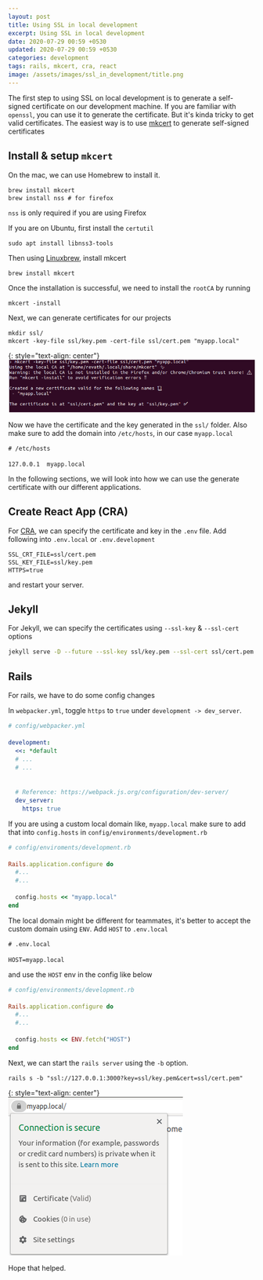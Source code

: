 ```yaml
---
layout: post
title: Using SSL in local development
excerpt: Using SSL in local development
date: 2020-07-29 00:59 +0530
updated: 2020-07-29 00:59 +0530
categories: development
tags: rails, mkcert, cra, react
image: /assets/images/ssl_in_development/title.png
---
```


The first step to using SSL on local development is to generate a self-signed certificate on our development machine. 
If you are familiar with `openssl`, you can use it to generate the certificate. But it's kinda tricky to get valid certificates.
The easiest way is to use [mkcert](https://github.com/FiloSottile/mkcert) to generate self-signed certificates

## Install & setup `mkcert`

On the mac, we can use Homebrew to install it.

```
brew install mkcert
brew install nss # for firefox
```

`nss` is only required if you are using Firefox

If you are on Ubuntu, first install the `certutil`

```
sudo apt install libnss3-tools
```

Then using [Linuxbrew][linuxbrew], install mkcert

```
brew install mkcert
```

Once the installation is successful, we need to install the `rootCA` by running

```
mkcert -install
```

Next, we can generate certificates for our projects

```
mkdir ssl/
mkcert -key-file ssl/key.pem -cert-file ssl/cert.pem "myapp.local"
```


{: style="text-align: center"}
![mkcert](/assets/images/ssl_in_development/mkcert.png)

Now we have the certificate and the key generated in the `ssl/` folder. 
Also make sure to add the domain into `/etc/hosts`, in our case `myapp.local`

```
# /etc/hosts

127.0.0.1  myapp.local
```

In the following sections, we will look into how we can use the generate certificate with our different applications.

## Create React App (CRA)

For [CRA][cra], we can specify the certificate and key in the `.env` file.
Add following into `.env.local` or `.env.development`

```env
SSL_CRT_FILE=ssl/cert.pem  
SSL_KEY_FILE=ssl/key.pem  
HTTPS=true
```

and restart your server.

## Jekyll

For Jekyll, we can specify the certificates using `--ssl-key` & `--ssl-cert` options

```sh
jekyll serve -D --future --ssl-key ssl/key.pem --ssl-cert ssl/cert.pem
```

## Rails

For rails, we have to do some config changes

In `webpacker.yml`, toggle `https` to `true` under `development -> dev_server`.

```yml
# config/webpacker.yml

development:
  <<: *default
  # ...
  # ...
  

  # Reference: https://webpack.js.org/configuration/dev-server/
  dev_server:
    https: true
```

If you are using a custom local domain like, `myapp.local` make sure to add that into `config.hosts` in `config/environments/development.rb`

```rb
# config/enviroments/development.rb

Rails.application.configure do
  #...
  #...

  config.hosts << "myapp.local"
end
```

The local domain might be different for teammates, it's better to accept the custom domain using `ENV`.
Add `HOST` to `.env.local`

```env
# .env.local

HOST=myapp.local
```

and use the `HOST` env in the config like below


```rb
# config/environments/development.rb

Rails.application.configure do
  #...
  #...

  config.hosts << ENV.fetch("HOST")
end
```

Next, we can start the `rails server` using the `-b` option.

```shell
rails s -b "ssl://127.0.0.1:3000?key=ssl/key.pem&cert=ssl/cert.pem"
```

{: style="text-align: center"}
![myapp.local](/assets/images/ssl_in_development/myapp-local.png)

Hope that helped.





[linuxbrew]: https://docs.brew.sh/Homebrew-on-Linux
[cra]: https://create-react-app.dev/